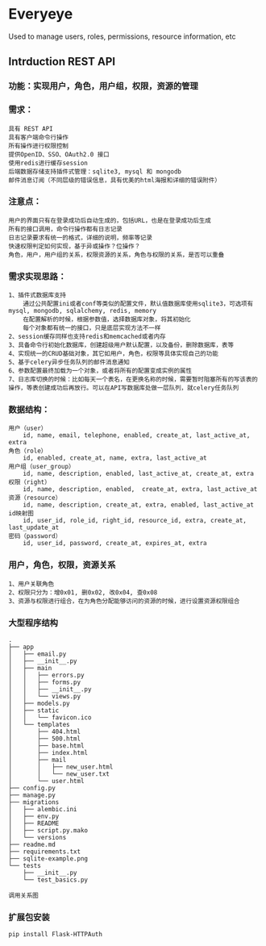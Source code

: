 # Everyeye
Used to manage users, roles, permissions, resource information, etc

## Intrduction REST API
### 功能：实现用户，角色，用户组，权限，资源的管理
### 需求：
    具有 REST API
    具有客户端命令行操作
    所有操作进行权限控制
    提供OpenID、SSO、OAuth2.0 接口
    使用redis进行缓存session
    后端数据存储支持插件式管理：sqlite3, mysql 和 mongodb
    邮件消息订阅（不同层级的错误信息，具有优美的html海报和详细的错误附件）

### 注意点：
    用户的界面只有在登录成功后自动生成的，包括URL，也是在登录成功后生成
    所有的接口调用，命令行操作都有日志记录
    日志记录要求有统一的格式，详细的说明，频率等记录
    快速权限判定如何实现，基于异或操作？位操作？
    角色，用户，用户组的关系，权限资源的关系，角色与权限的关系，是否可以重叠

### 需求实现思路：
    1、插件式数据库支持
        通过公共配置ini或者conf等类似的配置文件，默认值数据库使用sqlite3，可选项有mysql, mongodb, sqlalchemy, redis, memory
        在配置解析的时候，根据参数值，选择数据库对象，将其初始化
        每个对象都有统一的接口，只是底层实现方法不一样
    2、session缓存同样也支持redis和memcached或者内存
    3、具备命令行初始化数据库，创建超级用户默认配置，以及备份，删除数据库，表等
    4、实现统一的CRUD基础对象，其它如用户，角色，权限等具体实现自己的功能
    5、基于celery异步任务队列的邮件消息通知
    6、参数配置最终加载为一个对象，或者将所有的配置变成实例的属性
    7、日志库切换的时候：比如每天一个表名，在更换名称的时候，需要暂时阻塞所有的写该表的操作，等表创建成功后再放行。可以在API写数据库处做一层队列，就celery任务队列

### 数据结构：
    用户（user）
        id, name, email, telephone, enabled, create_at, last_active_at, extra
    角色（role）
        id, enabled, create_at, name, extra, last_active_at
    用户组（user_group）
        id, name, description, enabled, last_active_at, create_at, extra
    权限（right）
        id, name, description, enabled,  create_at, extra, last_active_at
    资源（resource）
        id, name, description, create_at, extra, enabled, last_active_at
    id映射图
        id, user_id, role_id, right_id, resource_id, extra, create_at, last_update_at
    密码（password）
        id, user_id, password, create_at, expires_at, extra

### 用户，角色，权限，资源关系
    1、用户关联角色
    2、权限只分为：增0x01, 删0x02, 改0x04, 查0x08
    3、资源与权限进行组合，在为角色分配能够访问的资源的时候，进行设置资源权限组合

### 大型程序结构
```
.
├── app
│   ├── email.py
│   ├── __init__.py
│   ├── main
│   │   ├── errors.py
│   │   ├── forms.py
│   │   ├── __init__.py
│   │   └── views.py
│   ├── models.py
│   ├── static
│   │   └── favicon.ico
│   └── templates
│       ├── 404.html
│       ├── 500.html
│       ├── base.html
│       ├── index.html
│       ├── mail
│       │   ├── new_user.html
│       │   └── new_user.txt
│       └── user.html
├── config.py
├── manage.py
├── migrations
│   ├── alembic.ini
│   ├── env.py
│   ├── README
│   ├── script.py.mako
│   └── versions
├── readme.md
├── requirements.txt
├── sqlite-example.png
└── tests
    ├── __init__.py
    └── test_basics.py
```
    调用关系图
### 扩展包安装
    pip install Flask-HTTPAuth


